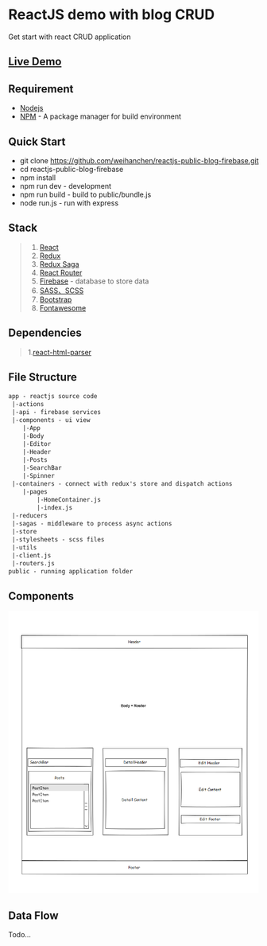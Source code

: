 # ReactJS demo with blog CRUD #
Get start with react CRUD application

## [Live Demo](https://weihanchen.github.io/reactjs-public-blog-firebase/public) ##


## Requirement ##
* [Nodejs](https://nodejs.org/en/)
* [NPM](https://www.npmjs.com/) - A package manager for build environment

## Quick Start ##
* git clone https://github.com/weihanchen/reactjs-public-blog-firebase.git
* cd reactjs-public-blog-firebase
* npm install
* npm run dev - development
* npm run build - build to public/bundle.js
* node run.js - run with express

## Stack ##
>1. [React](https://facebook.github.io/react/)
>2. [Redux](https://github.com/reactjs/redux)
>3. [Redux Saga](https://github.com/yelouafi/redux-saga)
>4. [React Router](https://github.com/ReactTraining/react-router)
>5. [Firebase](https://firebase.google.com/) - database to store data
>6. [SASS、SCSS](http://sass-lang.com/)
>7. [Bootstrap](http://getbootstrap.com/)
>8. [Fontawesome](http://fontawesome.io/)

## Dependencies ##
>1.[react-html-parser](https://github.com/wrakky/react-html-parser)

## File Structure ##
	app - reactjs source code
	 |-actions
	 |-api - firebase services
	 |-components - ui view
	 	|-App
	 	|-Body
	 	|-Editor
	 	|-Header
	 	|-Posts
	 	|-SearchBar
	 	|-Spinner
	 |-containers - connect with redux's store and dispatch actions
	 	|-pages
	 		|-HomeContainer.js
	 		|-index.js
	 |-reducers
	 |-sagas - middleware to process async actions
	 |-store
	 |-stylesheets - scss files
	 |-utils
	 |-client.js
	 |-routers.js
	public - running application folder

## Components ##

![App](./images/Components.png)

## Data Flow ##
Todo...
